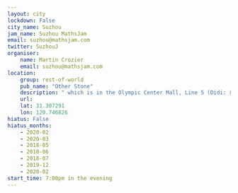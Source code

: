 ```yaml
---
layout: city                                           
lockdown: False
city_name: Suzhou                                                               
jam_name: Suzhou MathsJam
email: suzhou@mathsjam.com
twitter: SuzhouJ
organiser:
    name: Martin Crozier
    email: suzhou@mathsjam.com
location:
    group: rest-of-world
    pub_name: "Other Stone"
    description: " which is in the Olympic Center Mall, Line 5 (Didi: 奥体中心商业广场-下沉广场中新大道东999号)"
    url: 
    lat: 31.307291
    lon: 120.746826
hiatus: False
hiatus_months:
    - 2020-02
    - 2020-03
    - 2018-05
    - 2018-06
    - 2018-07
    - 2019-12
    - 2020-02
start_time: 7:00pm in the evening
---
```

